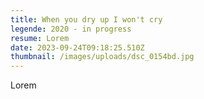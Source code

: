 ```yaml
---
title: When you dry up I won't cry
legende: 2020 - in progress
resume: Lorem
date: 2023-09-24T09:18:25.510Z
thumbnail: /images/uploads/dsc_0154bd.jpg
---
```

L﻿orem